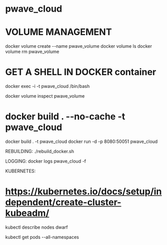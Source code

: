 # pwave_cloud

# VOLUME MANAGEMENT
docker volume create --name pwave_volume
docker volume ls
docker volume rm pwave_volume

# GET A SHELL IN DOCKER container
docker exec -i -t pwave_cloud /bin/bash 


docker volume inspect pwave_volume


# docker build . --no-cache -t pwave_cloud
docker build . -t pwave_cloud
docker run -d -p 8080:50051 pwave_cloud


REBUILDING:
./rebuild_docker.sh

LOGGING:
docker logs pwave_cloud -f


KUBERNETES:
# https://kubernetes.io/docs/setup/independent/create-cluster-kubeadm/


kubectl describe nodes dwarf

kubectl get pods --all-namespaces


